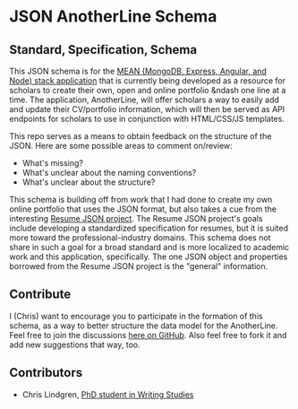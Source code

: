 
# JSON AnotherLine Schema

## Standard, Specification, Schema

This JSON schema is for the [MEAN (MongoDB, Express, Angular, and Node) stack application](http://mean.io) that is currently being developed as a resource for scholars to create their own, open and online portfolio &ndash one line at a time. The application, AnotherLine, will offer scholars a way to easily add and update their CV/portfolio information, which will then be served as API endpoints for scholars to use in conjunction with HTML/CSS/JS templates.

This repo serves as a means to obtain feedback on the structure of the JSON. Here are some possible areas to comment on/review:

* What's missing?
* What's unclear about the naming conventions?
* What's unclear about the structure?

This schema is building off from work that I had done to create my own online portfolio that uses the JSON format, but also takes a cue from the interesting [Resume JSON project](https://jsonresume.org/). The Resume JSON project's goals include developing a standardized specification for resumes, but it is suited more toward the professional-industry domains. This schema does not share in such a goal for a broad standard and is more localized to academic work and this application, specifically. The one JSON object and properties borrowed from the Resume JSON project is the "general" information.

## Contribute

I (Chris) want to encourage you to participate in the formation of this schema, as a way to better structure the data model for the AnotherLine. Feel free to join the discussions [here on GitHub](https://github.com/cvline/cvline-schema/issues). Also feel free to fork it and add new suggestions that way, too.

## Contributors

* Chris Lindgren, [PhD student in Writing Studies](http://clindgrencv.com/) 